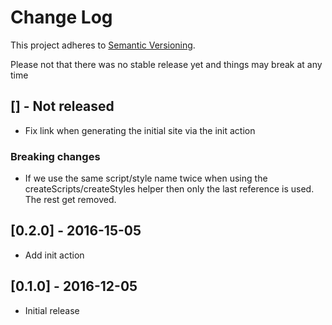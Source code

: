 # Change Log
This project adheres to [Semantic Versioning](http://semver.org/).

Please not that there was no stable release yet and things may break at any time

## [] - Not released

* Fix link when generating the initial site via the init action

### Breaking changes

* If we use the same script/style name twice when using the createScripts/createStyles helper then only the last reference is used. The rest get removed.

## [0.2.0] - 2016-15-05

* Add init action

## [0.1.0] - 2016-12-05

* Initial release
